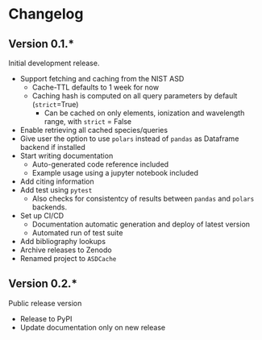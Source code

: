 # Changelog

## Version 0.1.*
Initial development release.

* Support fetching and caching from the NIST ASD
  * Cache-TTL defaults to 1 week for now
  * Caching hash is computed on all query parameters by default (`strict`=True)
    * Can be cached on only elements, ionization and wavelength range, with `strict` = False
* Enable retrieving all cached species/queries
* Give user the option to use `polars` instead of `pandas` as Dataframe backend if installed
* Start writing documentation
  * Auto-generated code reference included
  * Example usage using a jupyter notebook included
* Add citing information
* Add test using `pytest`
  * Also checks for consistentcy of results between `pandas` and `polars` backends.
* Set up CI/CD
  * Documentation automatic generation and deploy of latest version
  * Automated run of test suite
* Add bibliography lookups
* Archive releases to Zenodo
* Renamed project to `ASDCache`

## Version 0.2.*
Public release version

* Release to PyPI
* Update documentation only on new release
  
